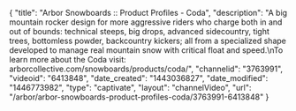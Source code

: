 {
    "title": "Arbor Snowboards :: Product Profiles - Coda",
    "description": "A big mountain rocker design for more aggressive riders who charge both in and out of bounds: technical steeps, big drops, advanced sidecountry, tight trees, bottomless powder, backcountry kickers; all from a specialized shape developed to manage real mountain snow with critical float and speed.\nTo learn more about the Coda visit: arborcollective.com\/snowboards\/products\/coda\/",
    "channelid": "3763991",
    "videoid": "6413848",
    "date_created": "1443036827",
    "date_modified": "1446773982",
    "type": "captivate",
    "layout": "channelVideo",
    "url": "\/arbor\/arbor-snowboards-product-profiles-coda\/3763991-6413848"
}